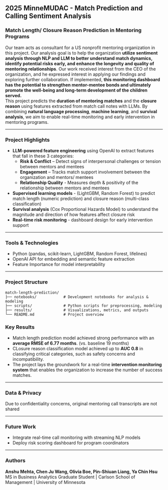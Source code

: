 ## 2025 MinneMUDAC - Match Prediction and Calling Sentiment Analysis 
### Match Length/ Closure Reason Prediction in Mentoring Programs

Our team acts as consultant for a US nonprofit mentoring organization in this project. Our analysis goal is to help the organization **utilize sentiment analysis through NLP and LLM to better understand match dynamics, identify potential risks early, and enhance the longevity and quality of mentoring relationships**. Our work received interest from the CEO of the organization, and he expressed interest in applying our findings and exploring further collaboration. If implemented, **this monitoring dashboard has the potential to strengthen mentor-mentee bonds and ultimately promote the well-being and long-term development of the children served.**\
This project predicts the **duration of mentoring matches** and the **closure reason** using features extracted from match call notes with LLMs. By combining **natural language processing**, **machine learning**, and **survival analysis**, we aim to enable real-time monitoring and early intervention in mentoring programs.

---

### Project Highlights

- **LLM-powered feature engineering** using OpenAI to extract features that fall in these 3 categories:
  - **Risk & Conflict** – Detect signs of interpersonal challenges or tension between mentors and mentees
  - **Engagement** – Tracks match support involvement between the organization and mentors/ mentees
  - **Relationship Quality** - Measures depth & positivity of the relationship between mentors and mentees
- **Supervised learning models** - (LightGBM, Random Forest) to predict match length (numeric prediction) and closure reason (multi-class classification)
- **Survival analysis** (Cox Proportional Hazards Model) to understand the magnitude and direction of how features affect closure risk
- **Real-time risk monitoring** - dashboard design for early intervention support

---

### Tools & Technologies

- Python (pandas, scikit-learn, LightGBM, Random Forest, lifelines)
- OpenAI API for embedding and semantic feature extraction
- Feature Importance for model interpretability

---

### Project Structure
```
match-length-prediction/
├── notebooks/            # Development notebooks for analysis & modeling
├── scripts/              # Python scripts for preprocessing, modeling
├── results/              # Visualizations, metrics, and outputs
└── README.md             # Project overview
```

### Key Results

- Match length prediction model achieved strong performance with an **average RMSE of 6.77 months**. (vs. baseline 19 months)
- CLosure reason classification model achieved up to **AUC 0.8** in classifying critical categories, such as safety concerns and incompatibility.
- The project lays the groundwork for a real-time **intervention monitoring system** that enables the organization to increase the number of success matches.

---

### Data & Privacy

Due to confidentiality concerns, original mentoring call transcripts are not shared

---

### Future Work

- Integrate real-time call monitoring with streaming NLP models
- Deploy risk scoring dashboard for program coordinators

---

### Authors

**Anshu Mehta, Chen Ju Wang, Olivia Boe, Pin-Shiuan Liang, Ya Chin Hsu**  
MS in Business Analytics Graduate Student | Carlson School of Management | University of Minnesota


